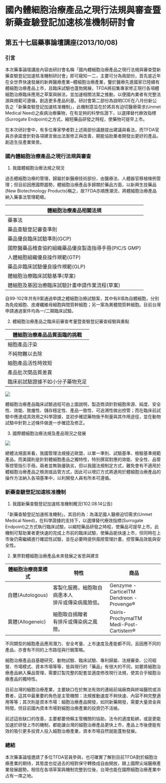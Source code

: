 # 國內體細胞治療產品之現行法規與審查暨新藥查驗登記加速核准機制研討會

## 第五十七屆藥事論壇講座(2013/10/08)

### 引言

本次藥事論壇講座內容由研討會名稱「國內體細胞治療產品之現行法規與審查暨新藥查驗登記加速核准機制研討會」即可窺知一二，主要可分為兩部份，首先是近年在全世界快速發展的新興醫療產業─體細胞治療產業，鑒於醫療先進國家已陸續有體細胞治療產品上市，且臨床試驗也蓬勃開展，TFDA將招集專家修正現行各項體細胞治療臨床應用之草案與辦法，並加速相關法案之推動，以便國內業者有完整法源與規範可遵循，創造更多產品利基。研討會第二部份為說明CDE在八月份新公告之「新藥查驗登記加速核准機制」，此機制意旨在於將具有迫切醫療需求(Unmet Medical Need)之疾病治療藥物，在有足夠的科學佐證下，以選擇替代療效指標(Surrogate Endpoint)之方式，縮短藥品研發之時程，使藥物可提早上市。

在本次研討會中，有多位專家學者對上述兩部份議題提出建議與看法，而TFDA官員亦承諾會針對各項建言做出法案修正與改善，期能協助業者開發出更好的產品，創造生技產業榮景。

### 國內體細胞治療產品之現行法規與審查

1. 我國體細胞治療法規之現況

過去體細胞治療的管理，歸屬於新醫療技術部份，由醫療法、人體器官移植條例管理；但目前因應國際趨勢，體細胞治療產品多歸類於藥品方面，以新興生技藥品(New Biotechnology Products)稱之，故TFDA亦順應潮流，將體細胞治療產品納入藥事法管理範疇。

|體細胞治療產品相關法規|
|-|
|藥事法|
|藥品查驗登記審查準則|
|藥品優良臨床試驗準則(GCP)|
|國際醫藥品稽查協約組織藥品優良製造指導手冊(PIC/S GMP)|
|人體細胞組織優良操作規範(GTP)|
|藥品非臨床試驗優良操作規範(GLP)|
|體細胞治療臨床試驗基準(草案)|
|體細胞及基因治療臨床試驗計畫申請作業流程(草案)|

自99-102年共有9案通過申請之體細胞治療試驗案，其中有8項為自體細胞，分別為免疫細胞、皮膚纖維母細胞與間質幹細胞；另一案為異體間質幹細胞。目前台灣申請通過案件均為一/二期臨床試驗。

2. 體細胞治療產品之臨床前審查考量暨查驗登記審查經驗與重點

|體細胞治療產品品質面臨的挑戰|
|-|
|細胞產品汙染|
|不純物難以去除|
|細胞產品活性時效短|
|產品批次間品質差異|
|臨床前試驗證據不如小分子藥物充足|

![](https://i.imgur.com/ACmVPJn.png)

體細胞治療產品臨床試驗過程可由上圖說明，製造商須針對細胞來源、純度、安全性、效能、致瘤性、儲存穩定性、產品一致性、可追溯性做出控管；而在臨床前試驗中應達成具效用之科學證據，並初步確認藥物施予劑量與其作用途徑，並在動物試驗中針對上述條件做進一步確認及修正。

3. 國際體細胞治療法規及產品現況之發展

![](https://i.imgur.com/7j7bfoM.png)

總體法規面來看，我國管理法規接近歐盟，以單一準則、試驗基準、檢驗基準規範產品，而美國則是針對體細胞產品之獨特性，特別撰寫對應的效能、安全性、品管等控管指引手冊。兩者並無孰優孰劣，但以我國法規制定方式，難免會有不適用於體細胞治療產品之檢測或品管方式，因此可以增訂方式將適用於體細胞治療產品的操作方法納入各項基準中，以利開發人員有所本可遵循。

### 新藥查驗登記加速核准機制

1. 我國新藥查驗登記加速核准機制概況(102.08.14公告)

「新藥查驗登記加速核准機制」，其目的為：為滿足國人醫療迫切需求(Unmet Medical Need)，在科學證據的支持下，以選擇替代療效指標(Surrogate Endpoint)之方式執行臨床試驗，以縮短藥品研發之時程，使藥品可提早上市。此機制可幫助業者更快速的完成上市前的臨床試驗，使藥品能快速上市，但同時在上市後仍需繼續進行確認性試驗，並在必要時提供風險管理計畫，控管藥品效能與安全性。

2. 業界對體細胞治療產品未來發展之省思與建言

|體細胞治療商業模式|特性|商品|
|-|-|-|
|自體(Autologous)|客製化服務，細胞取自病患本人<br>排斥或傳染病風險低。|Genzyme - CarticelTM<br>Dendreon - Provenge®|
|異體(Allogeneic)|細胞取自捐贈者<br>有排斥或傳染病之風險。|Osiris- ProchymalTM<br>Medi-Post- Cartistem®|

不同類型的細胞產品應用潛力、安全考量、上市速度及產能都不同，且因應不同的產品，亦會有不同的上市路徑與行銷策略。

細胞治療產品自基礎研究、動物試驗、臨床試驗、專利歸屬、法規審查、公司經營、市場模式、資本市場等等，皆與現行的「藥品」有很大的不同，如要將細胞治療產品納入藥品管理，需要訂製完整的配套並適度修改現行法規，使其合乎細胞治療產品的獨特性。

目前台灣的細胞治療產業，主要缺口在於無法有效的連結前端廠商與終端醫院或消費者，這其中最重要的角色是主管機關：法規推動速度不夠快速、內容不夠完整適用等等；其次則是資本市場：細胞治療產品開發，如同新藥開發，需要大量資金與時間，但目前國內資本市場對細胞治療產業的投資仍不活絡。

前述這些缺口的改善，主要都要倚賴主管機關的協助，法令的適度鬆綁，或是更能加速於研發上市的機制，都能讓台灣的細胞治療產品更快上市，產品上市後便能有效的吸引更多投資人投入細胞治療產業，資本市場自然就能蓬勃發展。

### 總結

本次藥事論壇邀請了多位TFDA官員參與，也可確實了解到目前TFDA對於細胞治療產業的期待，其態度也從過去的相對保守轉換成自由開放，跟上國際尖端醫療產業發展趨勢。相信在各項草案與機制完整到位後，台灣也能在國際細胞治療產業中占有一席之地。
